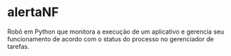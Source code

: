 # alertaNF
Robô em Python que monitora a execução de um aplicativo e gerencia seu funcionamento de acordo com o status do processo no gerenciador de tarefas.
